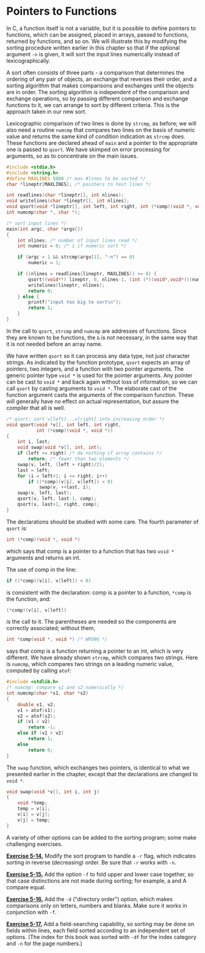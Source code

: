 # Pointers to Functions

In C, a function itself is not a variable, but it is possible to define pointers to functions, which can be assigned, placed in arrays, passed to functions, returned by functions, and so on. We will illustrate this by modifying the sorting procedure written earlier in this chapter so that if the optional argument `-n` is given, it will sort the input lines numerically instead of lexicographically.

A sort often consists of three parts - a comparison that determines the ordering of any pair of objects, an exchange that reverses their order, and a sorting algorithm that makes comparisons and exchanges until the objects are in order. The sorting algorithm is independent of the comparison and exchange operations, so by passing different comparison and exchange functions to it, we can arrange to sort by different criteria. This is the approach taken in our new sort.

Lexicographic comparison of two lines is done by `strcmp`, as before; we will also need a routine `numcmp` that compares two lines on the basis of numeric value and returns the same kind of condition indication as `strcmp` does. These functions are declared ahead of `main` and a pointer to the appropriate one is passed to `qsort`. We have skimped on error processing for arguments, so as to concentrate on the main issues.

```c
#include <stdio.h>
#include <string.h>
#define MAXLINES 5000 /* max #lines to be sorted */
char *lineptr[MAXLINES]; /* pointers to text lines */

int readlines(char *lineptr[], int nlines);
void writelines(char *lineptr[], int nlines);
void qsort(void *lineptr[], int left, int right, int (*comp)(void *, void *));
int numcmp(char *, char *);

/* sort input lines */
main(int argc, char *argv[])
{
    int nlines; /* number of input lines read */
    int numeric = 0; /* 1 if numeric sort */

    if (argc > 1 && strcmp(argv[1], "-n") == 0)
        numeric = 1;

    if ((nlines = readlines(lineptr, MAXLINES)) >= 0) {
        qsort((void**) lineptr, 0, nlines-1, (int (*)(void*,void*))(numeric ? numcmp : strcmp));
        writelines(lineptr, nlines);
        return 0;
    } else {
        printf("input too big to sort\n");
        return 1;
    }
}
```

In the call to `qsort`, `strcmp` and `numcmp` are addresses of functions. Since they are known to be functions, the `&` is not necessary, in the same way that it is not needed before an array name.

We have written `qsort` so it can process any data type, not just character strings. As indicated by the function prototype, `qsort` expects an array of pointers, two integers, and a function with two pointer arguments. The generic pointer type `void *` is used for the pointer arguments. Any pointer can be cast to `void *` and back again without loss of information, so we can call `qsort` by casting arguments to `void *`. The elaborate cast of the function argument casts the arguments of the comparison function. These will generally have no effect on actual representation, but assure the compiler that all is well.

```c
/* qsort: sort v[left]...v[right] into increasing order */
void qsort(void *v[], int left, int right,
           int (*comp)(void *, void *))
{
    int i, last;
    void swap(void *v[], int, int);
    if (left >= right) /* do nothing if array contains */
        return; /* fewer than two elements */
    swap(v, left, (left + right)/2);
    last = left;
    for (i = left+1; i <= right; i++)
        if ((*comp)(v[i], v[left]) < 0)
            swap(v, ++last, i);
    swap(v, left, last);
    qsort(v, left, last-1, comp);
    qsort(v, last+1, right, comp);
}
```

The declarations should be studied with some care. The fourth parameter of `qsort` is:

```c
int (*comp)(void *, void *)
```

which says that comp is a pointer to a function that has two `void *` arguments and returns an int.

The use of comp in the line:

```c
if ((*comp)(v[i], v[left]) < 0)
```

is consistent with the declaration: comp is a pointer to a function, `*comp` is the function, and:

```c
(*comp)(v[i], v[left])
```

is the call to it. The parentheses are needed so the components are correctly associated; without them,

```c
int *comp(void *, void *) /* WRONG */
```

says that comp is a function returning a pointer to an int, which is very different. We have already shown `strcmp`, which compares two strings. Here is `numcmp`, which compares two strings on a leading numeric value, computed by calling `atof`:

```c
#include <stdlib.h>
/* numcmp: compare s1 and s2 numerically */
int numcmp(char *s1, char *s2)
{
    double v1, v2;
    v1 = atof(s1);
    v2 = atof(s2);
    if (v1 < v2)
        return -1;
    else if (v1 > v2)
        return 1;
    else
        return 0;
}
```

The `swap` function, which exchanges two pointers, is identical to what we presented earlier in the chapter, except that the declarations are changed to `void *`.

```c
void swap(void *v[], int i, int j)
{
    void *temp;
    temp = v[i];
    v[i] = v[j];
    v[j] = temp;
}
```

A variety of other options can be added to the sorting program; some make challenging exercises.

[**Exercise 5-14.**](../Solutions/Chapter5/E5-14.md) Modify the sort program to handle a `-r` flag, which indicates sorting in reverse (decreasing) order. Be sure that `-r` works with `-n`.

[**Exercise 5-15.**](../Solutions/Chapter5/E5-15.md) Add the option `-f` to fold upper and lower case together, so that case distinctions are not made during sorting; for example, a and A compare equal.

[**Exercise 5-16.**](../Solutions/Chapter5/E5-16.md) Add the `-d` ("directory order") option, which makes comparisons only on letters, numbers and blanks. Make sure it works in conjunction with `-f`.

[**Exercise 5-17.**](../Solutions/Chapter5/E5-17.md) Add a field-searching capability, so sorting may be done on fields within lines, each field sorted according to an independent set of options. (The index for this book was sorted with `-df` for the index category and `-n` for the page numbers.)
